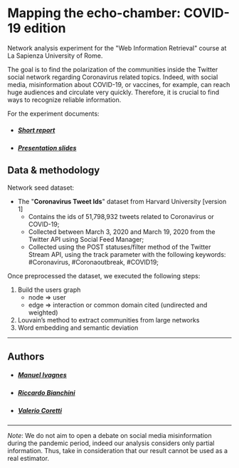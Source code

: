 # Mapping the echo-chamber: COVID-19 edition

Network analysis experiment for the "Web Information Retrieval" course at La Sapienza University of Rome.


The goal is to find the polarization of the communities inside the Twitter social network regarding Coronavirus related topics. Indeed, with social media, misinformation about COVID-19, or vaccines, for example, can reach huge audiences and circulate very quickly. Therefore, it is crucial to find ways to recognize reliable information.

For the experiment documents:
* ##### [Short report]()
* ##### [Presentation slides]()



## Data & methodology

Network seed dataset:
* The "**Coronavirus Tweet Ids**" dataset from Harvard University [version 1]
  -  Contains the ids of 51,798,932 tweets related to Coronavirus or COVID-19;
  -  Collected between March 3, 2020 and March 19, 2020 from the Twitter API using Social Feed Manager;
  - Collected using the POST statuses/filter method of the Twitter Stream API, using the track parameter with the following keywords: #Coronavirus, #Coronaoutbreak, #COVID19;

Once preprocessed the dataset, we executed the following steps:
1. Build the users graph
   - node ⇒ user
   - edge ⇒ interaction or common domain cited (undirected and weighted)
2. Louvain’s method to extract communities from large networks
4. Word embedding and semantic deviation



---
## Authors
* ##### [Manuel Ivagnes](https://www.linkedin.com/in/manuel-ivagnes-4a5ba018b)
* ##### [Riccardo Bianchini](http://linkedin.com/in/riccardo-bianchini-7a391219b)
* ##### [Valerio Coretti](https://www.linkedin.com/in/valerio-coretti-2913721a3)


---
*Note*: We do not aim to open a debate on social media misinformation during the pandemic period, indeed our analysis considers only partial information. Thus, take in consideration that our result cannot be used as a real estimator.